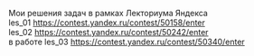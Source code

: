 Мои решения задач в рамках Лекториума Яндекса  <br />
les_01 https://contest.yandex.ru/contest/50158/enter  <br />
les_02 https://contest.yandex.ru/contest/50242/enter  <br />
в работе les_03 https://contest.yandex.ru/contest/50340/enter 
